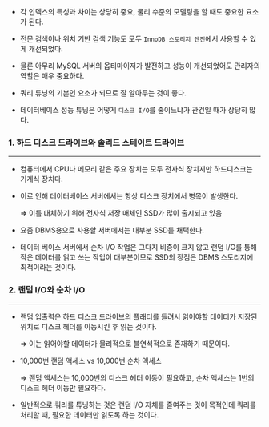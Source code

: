 - 각 인덱스의 특성과 차이는 상당히 중요, 물리 수준의 모델링을 할 때도 중요한 요소가 된다.

- 전문 검색이나 위치 기반 검색 기능도 모두 `InnoDB 스토리지 엔진`에서 사용할 수 있게 개선되었다.

- 물론 아무리 MySQL 서버의 옵티마이저가 발전하고 성능이 개선되었어도 관리자의 역할은 매우 중요하다.

- 쿼리 튜닝의 기본인 요소가 되므로 잘 알아두는 것이 좋다.

- 데이터베이스 성능 튜닝은 어떻게 `디스크 I/O`를 줄이느냐가 관건일 때가 상당히 많다.

### 1. 하드 디스크 드라이브와 솔리드 스테이트 드라이브

---

- 컴퓨터에서 CPU나 메모리 같은 주요 장치는 모두 전자식 장치지만 하드디스크는 기계식 장치다.

- 이로 인해 데이터베이스 서버에서는 항상 디스크 장치에서 병목이 발생한다.

  ⇒ 이를 대체하기 위해 전자식 저장 매체인 SSD가 많이 출시되고 있음

- 요즘 DBMS용으로 사용할 서버에서는 대부분 SSD를 채택한다.

- 데이터 베이스 서버에서 순차 I/O 작업은 그다지 비중이 크지 않고 랜덤 I/O를 통해 작은 데이터를 읽고 쓰는 작업이 대부분이므로 SSD의 장점은 DBMS 스토리지에 최적이라는 것이다.

### 2. 랜덤 I/O와 순차 I/O

---

- 랜덤 입출력은 하드 디스크 드라이브의 플래터를 돌려서 읽어야할 데이터가 저장된 위치로 디스크 헤더를 이동시킨 후 읽는 것이다.

  ⇒ 이는 읽어야할 데이터가 물리적으로 불연석적으로 존재하기 때문이다.

- 10,000번 랜덤 액세스 vs 10,000번 순차 액세스

  ⇒ 랜덤 액세스는 10,000번의 디스크 헤더 이동이 필요하고, 순차 액세스는 1번의 디스크 헤더 이동만 필요하다.

- 일반적으로 쿼리를 튜닝하는 것은 랜덤 I/O 자체를 줄여주는 것이 목적인데 쿼리를 처리할 때, 필요한 데이터만 읽도록 하는 것이다.